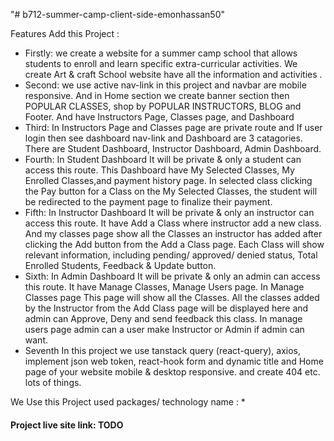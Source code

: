 "# b712-summer-camp-client-side-emonhassan50" 


Features Add this Project : 
 * Firstly: we create a website for a summer camp school that allows students to enroll and learn specific extra-curricular activities. We create Art & craft School website have all the information and activities .
 * Second: we use active nav-link in this project and navbar are mobile responsive. And in Home section we create banner section then POPULAR CLASSES, shop by POPULAR INSTRUCTORS, BLOG and Footer. And have Instructors Page, Classes page, and Dashboard
 * Third: In Instructors Page and Classes page are private route and If user login then see dashboard nav-link and Dashboard are 3 catagories. There are Student Dashboard, Instructor Dashboard, Admin Dashboard.
 * Fourth: In  Student Dashboard It will be private & only a student can access this route. This Dashboard have My Selected Classes, My Enrolled Classes,and payment history page. In selected class clicking the Pay button for a Class on the My Selected Classes, the student will be redirected to the payment page to finalize their payment.
 * Fifth: In Instructor Dashboard It will be private & only an instructor can access this route. It have Add a Class where instructor add a new class. And my classes page show all the Classes an instructor has added after clicking the Add button from the Add a Class page. Each Class will show relevant information, including pending/ approved/ denied status, Total Enrolled Students, Feedback & Update button.
 * Sixth:  In Admin Dashboard It will be private & only an admin can access this route. It have Manage Classes, Manage Users page. In Manage Classes page This page will show all the Classes. All the classes added by the Instructor from the Add Class page will be displayed here and admin can  Approve, Deny and send feedback this class. In manage users page admin can a user make  Instructor or Admin if admin can want.
 * Seventh In this project we use tanstack query (react-query), axios, implement json web token, react-hook form and dynamic title and Home page of your website mobile & desktop responsive. and create 404 etc. lots of things.



 We Use this Project used packages/ technology name :
 * 


 #### Project live site link: TODO ####